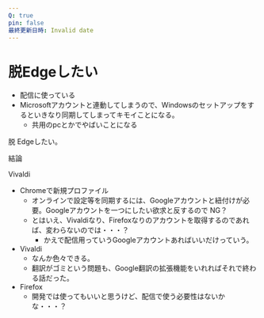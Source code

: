 ```yaml
---
Q: true
pin: false
最終更新日時: Invalid date
---
```

# 脱Edgeしたい

- 配信に使っている
- Microsoftアカウントと連動してしまうので、Windowsのセットアップをするといきなり同期してしまってキモイことになる。
    - 共用のpcとかでやばいことになる

脱 Edgeしたい。

結論

Vivaldi

- Chromeで新規プロファイル
    - オンラインで設定等を同期するには、Googleアカウントと紐付けが必要。Googleアカウントを一つにしたい欲求と反するので NG？
    - とはいえ、Vivaldiなり、Firefoxなりのアカウントを取得するのであれば、変わらないのでは・・・？
        - かえで配信用っていうGoogleアカウントあればいいだけっていう。
- Vivaldi
    - なんか色々できる。
    - 翻訳がゴミという問題も、Google翻訳の拡張機能をいれればそれで終わる話だった。
- Firefox
    - 開発では使ってもいいと思うけど、配信で使う必要性はないかな・・・？